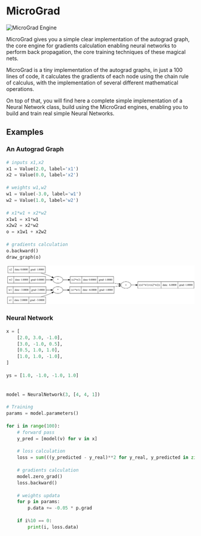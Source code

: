 # MicroGrad

![MicroGrad Engine](micrograd-engine.png)  

MicroGrad gives you a simple clear implementation of the autograd graph, the core engine for gradients
calculation enabling neural networks to perform back propagation, the core training techniques of these
magical nets.  
  
MicroGrad is a tiny implementation of the autograd graphs, in just a 100 lines of code, it calculates the gradients of each node using the chain rule of calculus, with the implementation of several different mathematical operations.  

On top of that, you will find here a complete simple implementation of a Neural Network class, build using the MicroGrad engines, enabling you to build and train real simple Neural Networks.  

## Examples
### An Autograd Graph

```python
# inputs x1,x2
x1 = Value(2.0, label='x1')
x2 = Value(0.0, label='x2')

# weights w1,w2
w1 = Value(-3.0, label='w1')
w2 = Value(1.0, label='w2')

# x1*w1 + x2*w2
x1w1 = x1*w1
x2w2 = x2*w2
o = x1w1 + x2w2

# gradients calculation
o.backward()
draw_graph(o)
```

![Autograd Graph](autograd-graph.svg)

### Neural Network

```python
x = [
    [2.0, 3.0, -1.0],
    [3.0, -1.0, 0.5],
    [0.5, 1.0, 1.0],
    [1.0, 1.0, -1.0],
]

ys = [1.0, -1.0, -1.0, 1.0]


model = NeuralNetwork(3, [4, 4, 1])

# Training
params = model.parameters()

for i in range(100):
    # forward pass
    y_pred = [model(v) for v in x]

    # loss calculation
    loss = sum(((y_predicted - y_real)**2 for y_real, y_predicted in zip(ys, y_pred)))

    # gradients calculation
    model.zero_grad()
    loss.backward()

    # weights updata
    for p in params:
        p.data += -0.05 * p.grad
    
    if i%10 == 0:
        print(i, loss.data)
```